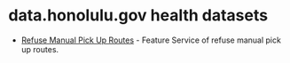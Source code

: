 # data.honolulu.gov health datasets
* [Refuse Manual Pick Up Routes](https://data.honolulu.gov/d/6mix-hwjf) - Feature Service of refuse manual pick up routes.